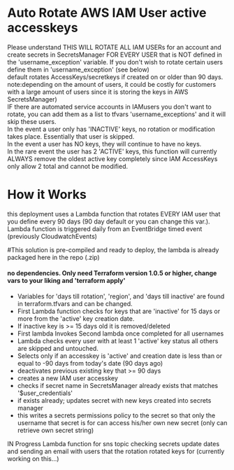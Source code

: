 
# Auto Rotate AWS IAM User active accesskeys <br>
Please understand THIS WILL ROTATE ALL IAM USERs for an account and create secrets in SecretsManager FOR EVERY USER that is NOT defined in the 'username_exception' variable.  If you don't wish to rotate certain users define them in 'username_exception' (see below)
<br>
default rotates AccessKeys/secretkeys if created on or older than 90 days.
<br>
note:depending on the amount of users, it could be costly for customers with a large amount of users since it is storing the keys in AWS SecretsManager)
<br>
IF there are automated service accounts in IAMusers you don't want to rotate, you can add them as a list to tfvars 'username_exceptions' and it will skip these users.
<br>
In the event a user only has 'INACTIVE' keys, no rotation or modification takes place.  Essentially that user is skipped.
<br>
In the event a user has NO keys, they will continue to have no keys.
<br>
In the rare event the user has 2 'ACTIVE' keys, this function will currently ALWAYS remove the oldest active key completely since IAM AccessKeys only allow 2 total and cannot be modified.<br>

# How it Works
this deployment uses a Lambda function that rotates EVERY IAM user that you define every 90 days (90 day default or you can change this var.). <br>
Lambda function is triggered daily from an EventBridge timed event (previously CloudwatchEvents)<br>

#This solution is pre-compiled and ready to deploy, the lambda is already packaged here in the repo (.zip)<br>
#### no dependencies. Only need Terraform version 1.0.5 or higher, change vars to your liking and 'terraform apply'<br>

- Variables for 'days till rotation', 'region', and 'days till inactive' are found in terraform.tfvars and can be changed.
- First Lambda function checks for keys that are 'inactive' for 15 days or more from the 'active' key creation date. 
- If inactive key is >= 15 days old it is removed/deleted
- First lambda Invokes Second lambda once completed for all usernames
- Lambda checks every user with at least 1 'active' key status all others are skipped and untouched.
- Selects only if an accesskey is 'active' and creation date is less than or equal to -90 days from today's date (90 days ago)
- deactivates previous existing key that >= 90 days  
- creates a new IAM user accesskey
- checks if secret name in SecretsManager already exists that matches '$user_credentials'
- if exists already;  updates secret with new keys created into secrets manager 
- this writes a secrets permissions policy to the secret so that only the username that secret is for can access his/her own new secret (only can retrieve own secret string)


IN Progress Lambda function for sns topic checking secrets update dates and sending an email with users that the rotation rotated keys for
(currently working on this...)
